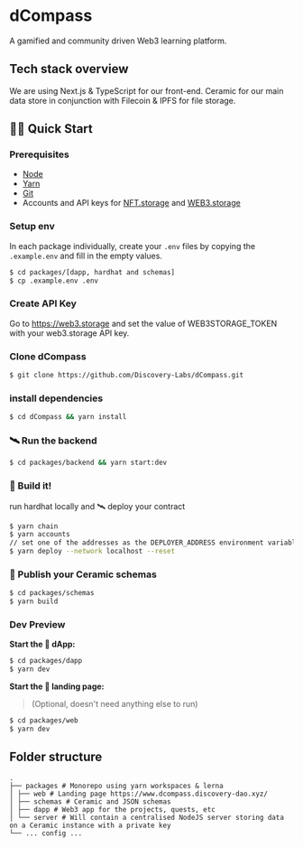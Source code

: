 # dCompass

A gamified and community driven Web3 learning platform.

## Tech stack overview

We are using Next.js & TypeScript for our front-end. Ceramic for our main data store in conjunction with Filecoin & IPFS for file storage.

## 🏄‍♂️ Quick Start

### Prerequisites

- [Node](https://nodejs.org/en/download/)
- [Yarn](https://classic.yarnpkg.com/en/docs/install/)
- [Git](https://git-scm.com/downloads)
- Accounts and API keys for [NFT.storage](https://nft.storage/) and [WEB3.storage](https://web3.storage/)

### Setup env

In each package individually, create your `.env` files by copying the `.example.env` and fill in the empty values.

```sh
$ cd packages/[dapp, hardhat and schemas]
$ cp .example.env .env
```

### Create API Key

Go to https://web3.storage and set the value of WEB3STORAGE_TOKEN with your web3.storage API key.

### Clone dCompass

```sh
$ git clone https://github.com/Discovery-Labs/dCompass.git
```

### install dependencies

```sh
$ cd dCompass && yarn install
```

### 🛰 Run the backend

```sh
$ cd packages/backend && yarn start:dev
```

### 👷‍ Build it!

run hardhat locally and 🛰 deploy your contract

```sh
$ yarn chain
$ yarn accounts
// set one of the addresses as the DEPLOYER_ADDRESS environment variable in packages/hardhat/.env
$ yarn deploy --network localhost --reset
```

### 👷‍ Publish your Ceramic schemas

```sh
$ cd packages/schemas
$ yarn build
```

### Dev Preview

**Start the 📱 dApp:**

```bash
$ cd packages/dapp
$ yarn dev
```

**Start the 📱 landing page:**

> (Optional, doesn't need anything else to run)

```sh
$ cd packages/web
$ yarn dev
```

## Folder structure

```
.
├── packages # Monorepo using yarn workspaces & lerna
│ ├── web # Landing page https://www.dcompass.discovery-dao.xyz/
│ ├── schemas # Ceramic and JSON schemas
│ ├── dapp # Web3 app for the projects, quests, etc
│ └── server # Will contain a centralised NodeJS server storing data on a Ceramic instance with a private key
└── ... config ...
```
